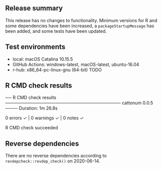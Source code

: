 ## Release summary

This release has no changes to functionality.  Minimum versions for R and some dependencies have been increased, a `packageStartupMessage` has been added, and some tests have been updated.

## Test environments

* local: macOS Catalina 10.15.5
* GitHub Actions: windows-latest, macOS-latest, ubuntu-16.04
* r-hub: x86_64-pc-linux-gnu (64-bit) TODO

## R CMD check results

── R CMD check results ───────────────────────────────────── cattonum 0.0.5 ────
Duration: 1m 26.8s

0 errors ✓ | 0 warnings ✓ | 0 notes ✓

R CMD check succeeded

## Reverse dependencies

There are no reverse dependencies according to `revdepcheck::revdep_check()` on 2020-06-14.
